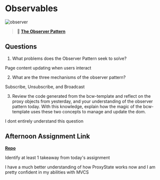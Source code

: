 # Observables

![observer](https://bcw.blob.core.windows.net/public/img/journals/8014045611652045)

> **📖 [The Observer Pattern](https://codeworksacademy.com/fs-student-guide/resources/wk3/04-Observer-Pattern)**

## Questions

1. What problems does the Observer Pattern seek to solve?

Page content updating when users interact


2. What are the three mechanisms of the observer pattern?

Subscribe, Unsubscribe, and Broadcast

3. Review the code generated from the bcw-template and reflect on the proxy objects from yesterday, and your understanding of the observer pattern today. With this knowledge, explain how the magic of the bcw-template uses these two concepts to manage and update the dom.

I dont entirely understand this question

## Afternoon Assignment Link

**[Repo](https://github.com/JacksonHagen/week3day4)**

Identify at least 1 takeaway from today's assignment

I have a much better understanding of how ProxyState works now and I am pretty confident in my abilities with MVCS